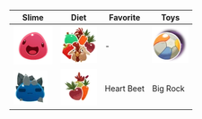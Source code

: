 | Slime | Diet | Favorite | Toys |
| --- | --- | --- | --- |
| ![Pink](Images/Slime/Pink_Slime.webp) | ![All](Images/Food/All.webp) | - | ![Beach Ball](Images/Toys/Beach_Ball.webp) |
| ![Rock](Images/Slime/Rock_Slime.webp) | ![Veggie](Images/Food/Veggie.webp) | Heart Beet | Big Rock |

